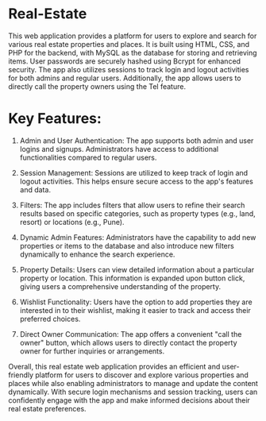 # Real-Estate

This web application provides a platform for users to explore and search for various real estate properties and places. It is built using HTML, CSS, and PHP for the backend, with MySQL as the database for storing and retrieving items. User passwords are securely hashed using Bcrypt for enhanced security. The app also utilizes sessions to track login and logout activities for both admins and regular users. Additionally, the app allows users to directly call the property owners using the Tel feature.

# Key Features:

1) Admin and User Authentication:
The app supports both admin and user logins and signups. Administrators have access to additional functionalities compared to regular users.

2) Session Management:
Sessions are utilized to keep track of login and logout activities. This helps ensure secure access to the app's features and data.

3) Filters:
The app includes filters that allow users to refine their search results based on specific categories, such as property types (e.g., land, resort) or locations (e.g., Pune).

4) Dynamic Admin Features:
Administrators have the capability to add new properties or items to the database and also introduce new filters dynamically to enhance the search experience.

5) Property Details:
Users can view detailed information about a particular property or location. This information is expanded upon button click, giving users a comprehensive understanding of the property.

6) Wishlist Functionality:
Users have the option to add properties they are interested in to their wishlist, making it easier to track and access their preferred choices.

7) Direct Owner Communication:
The app offers a convenient "call the owner" button, which allows users to directly contact the property owner for further inquiries or arrangements.

Overall, this real estate web application provides an efficient and user-friendly platform for users to discover and explore various properties and places while also enabling administrators to manage and update the content dynamically. With secure login mechanisms and session tracking, users can confidently engage with the app and make informed decisions about their real estate preferences.
